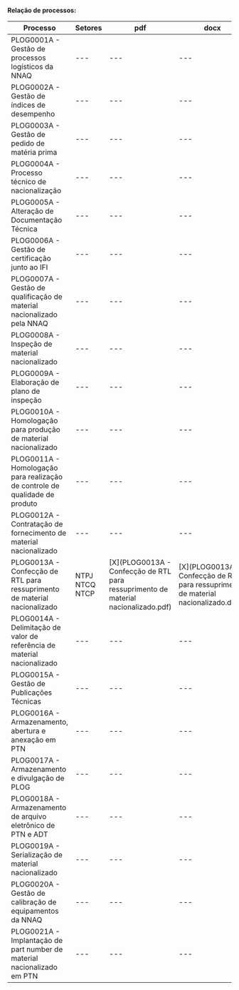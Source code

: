 **Relação de processos:**

| Processo | Setores | pdf | docx | bpm |
| ---      | ---     | ---  | --- | --- |
| PLOG0001A - Gestão de processos logísticos da NNAQ | ---     | ---  | --- | --- |
| PLOG0002A - Gestão de índices de desempenho | ---     | ---  | --- | --- |
| PLOG0003A - Gestão de pedido de matéria prima | ---     | ---  | --- | --- |
| PLOG0004A - Processo técnico de nacionalização | ---     | ---  | --- | --- |
| PLOG0005A - Alteração de Documentação Técnica | ---     | ---  | --- | --- |
| PLOG0006A - Gestão de certificação junto ao IFI | ---     | ---  | --- | --- |
| PLOG0007A - Gestão de qualificação de material nacionalizado pela NNAQ | ---     | ---  | --- | --- |
| PLOG0008A - Inspeção de material nacionalizado | ---     | ---  | --- | --- |
| PLOG0009A - Elaboração de plano de inspeção | ---     | ---  | --- | --- |
| PLOG0010A - Homologação para produção de material nacionalizado | ---     | ---  | --- | --- |
| PLOG0011A - Homologação para realização de controle de qualidade de produto | ---     | ---  | --- | --- |
| PLOG0012A - Contratação de fornecimento de material nacionalizado | ---     | ---  | --- | --- |
| PLOG0013A - Confecção de RTL para ressuprimento de material nacionalizado | NTPJ <br> NTCQ <br> NTCP  | [X](PLOG0013A - Confecção de RTL para ressuprimento de material nacionalizado.pdf) | [X](PLOG0013A - Confecção de RTL para ressuprimento de material nacionalizado.docx) | [X](PLOG0013A - Confecção de RTL para ressuprimento de material nacionalizado.bpm) | 
| PLOG0014A - Delimitação de valor de referência de material nacionalizado | ---     | ---  | --- | --- |
| PLOG0015A - Gestão de Publicações Técnicas | ---     | ---  | --- | --- |
| PLOG0016A - Armazenamento, abertura e anexação em PTN | ---     | ---  | --- | --- |
| PLOG0017A - Armazenamento e divulgação de PLOG | ---     | ---  | --- | --- |
| PLOG0018A - Armazenamento de arquivo eletrônico de PTN e ADT | ---     | ---  | --- | --- |
| PLOG0019A - Serialização de material nacionalizado | ---     | ---  | --- | --- |
| PLOG0020A - Gestão de calibração de equipamentos da NNAQ | ---     | ---  | --- | --- |
| PLOG0021A - Implantação de part number de material nacionalizado em PTN | ---     | ---  | --- | --- |
